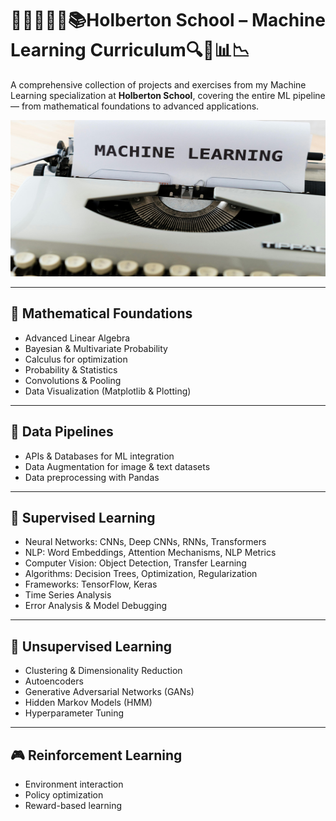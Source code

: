 # 🧠🤖👩🏻‍💻📚Holberton School – Machine Learning Curriculum🔍📶📊📉
A comprehensive collection of projects and exercises from my Machine Learning specialization at **Holberton School**, covering the entire ML pipeline — from mathematical foundations to advanced applications.
<div align="center">
<img src="ml.jpg" height="250" width="600" >
</div>

---

## 🔢 Mathematical Foundations
- Advanced Linear Algebra
- Bayesian & Multivariate Probability
- Calculus for optimization
- Probability & Statistics
- Convolutions & Pooling
- Data Visualization (Matplotlib & Plotting)

---

## 🔄 Data Pipelines
- APIs & Databases for ML integration
- Data Augmentation for image & text datasets
- Data preprocessing with Pandas

---

## 🤖 Supervised Learning
- Neural Networks: CNNs, Deep CNNs, RNNs, Transformers
- NLP: Word Embeddings, Attention Mechanisms, NLP Metrics
- Computer Vision: Object Detection, Transfer Learning
- Algorithms: Decision Trees, Optimization, Regularization
- Frameworks: TensorFlow, Keras
- Time Series Analysis
- Error Analysis & Model Debugging

---

## 🧩 Unsupervised Learning
- Clustering & Dimensionality Reduction
- Autoencoders
- Generative Adversarial Networks (GANs)
- Hidden Markov Models (HMM)
- Hyperparameter Tuning

---

## 🎮 Reinforcement Learning
- Environment interaction
- Policy optimization
- Reward-based learning

